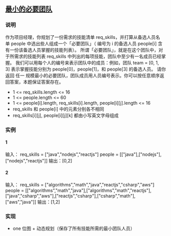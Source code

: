 ## [最小的必要团队](https://leetcode-cn.com/problems/smallest-sufficient-team/)
### 说明

作为项目经理，你规划了一份需求的技能清单 req_skills，并打算从备选人员名单 people 中选出些人组成一个「必要团队」（ 编号为 i 的备选人员 people[i] 含有一份该备选人员掌握的技能列表）。
所谓「必要团队」，就是在这个团队中，对于所需求的技能列表 req_skills 中列出的每项技能，团队中至少有一名成员已经掌握。
我们可以用每个人的编号来表示团队中的成员：例如，团队 team = [0, 1, 3] 表示掌握技能分别为 people[0]，people[1]，和 people[3] 的备选人员。
请你返回 任一 规模最小的必要团队，团队成员用人员编号表示。你可以按任意顺序返回答案，本题保证答案存在。

* 1 <= req_skills.length <= 16
* 1 <= people.length <= 60
* 1 <= people[i].length, req_skills[i].length, people[i][j].length <= 16
* req_skills 和 people[i] 中的元素分别各不相同
* req_skills[i][j], people[i][j][k] 都由小写英文字母组成

### 实例
#### 1

输入：
req_skills = ["java","nodejs","reactjs"]
people = [["java"],["nodejs"],["nodejs","reactjs"]]
输出：[0,2]

#### 2

输入：
req_skills = ["algorithms","math","java","reactjs","csharp","aws"]
people = [["algorithms","math","java"],["algorithms","math","reactjs"],["java","csharp","aws"],["reactjs","csharp"],["csharp","math"],["aws","java"]]
输出：[1,2]

### 实现
* one 位图 + 动态规划（保存了所有技能所需的最小团队人员）